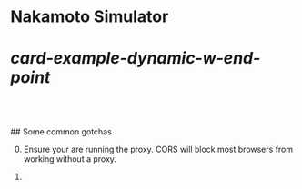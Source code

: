 # Nakamoto Simulator <br>
# *card-example-dynamic-w-end-point*<br>  
<br />
<br />
<br />
## Some common gotchas

0. Ensure your are running the proxy.  CORS will block most browsers from working without a proxy.
   
1. 